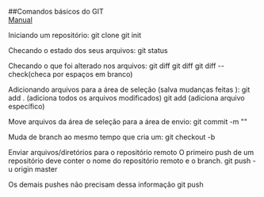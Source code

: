 ##Comandos básicos do GIT                  
[Manual](https://gist.github.com/leocomelli/2545add34e4fec21ec16 )

Iniciando um repositório:
git clone
git init

Checando o estado dos seus arquivos:
git status

Checando o que foi alterado nos arquivos:
git diff
git diff <arquivo>
git diff --check(checa por espaços em branco)

Adicionando arquivos para a área de seleção (salva mudanças feitas ):
git add . (adiciona todos os arquivos modificados)
git add <arquivo> (adiciona arquivo específico)

Move arquivos da área de seleção para a área de envio:
git commit -m "<mensagem>"

Muda de branch ao mesmo tempo que cria um:
git checkout -b <nome-do-branch>

Enviar arquivos/diretórios para o repositório remoto
O primeiro push de um repositório deve conter o nome do repositório remoto e o branch.
git push -u origin master

Os demais pushes não precisam dessa informação
git push
